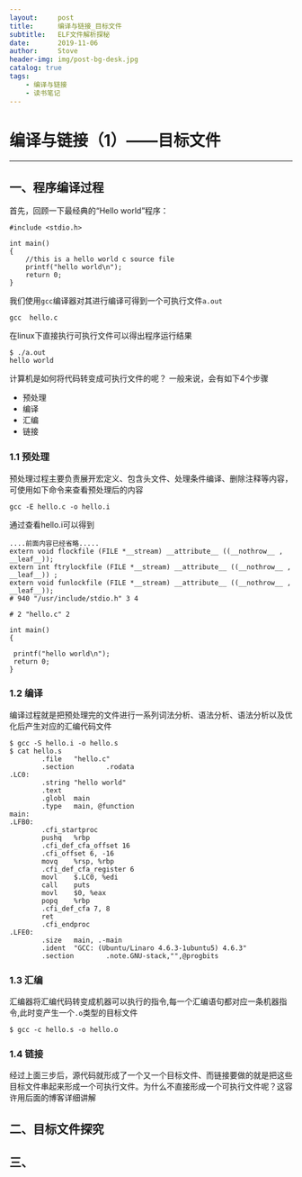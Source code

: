 ```yaml
---
layout:     post
title:      编译与链接_目标文件
subtitle:   ELF文件解析探秘
date:       2019-11-06
author:     Stove
header-img: img/post-bg-desk.jpg
catalog: true
tags:
    - 编译与链接
    - 读书笔记
--- 
```


# 编译与链接（1）——目标文件

****


## 一、程序编译过程
首先，回顾一下最经典的“Hello world”程序：
```
#include <stdio.h>

int main()
{
    //this is a hello world c source file
    printf("hello world\n");
    return 0;
}
```
我们使用`gcc`编译器对其进行编译可得到一个可执行文件`a.out`
```
gcc  hello.c
```
在linux下直接执行可执行文件可以得出程序运行结果
```
$ ./a.out 
hello world
```
计算机是如何将代码转变成可执行文件的呢？
一般来说，会有如下4个步骤
- 预处理
- 编译
- 汇编
- 链接

### 1.1 预处理
预处理过程主要负责展开宏定义、包含头文件、处理条件编译、删除注释等内容，可使用如下命令来查看预处理后的内容
```
gcc -E hello.c -o hello.i
```
通过查看hello.i可以得到
```
....前面内容已经省略.....
extern void flockfile (FILE *__stream) __attribute__ ((__nothrow__ , __leaf__));
extern int ftrylockfile (FILE *__stream) __attribute__ ((__nothrow__ , __leaf__)) ;
extern void funlockfile (FILE *__stream) __attribute__ ((__nothrow__ , __leaf__));
# 940 "/usr/include/stdio.h" 3 4

# 2 "hello.c" 2

int main()
{

 printf("hello world\n");
 return 0;
}
```
### 1.2 编译

编译过程就是把预处理完的文件进行一系列词法分析、语法分析、语法分析以及优化后产生对应的汇编代码文件

```
$ gcc -S hello.i -o hello.s
$ cat hello.s
        .file   "hello.c"
        .section        .rodata
.LC0:
        .string "hello world"
        .text
        .globl  main
        .type   main, @function
main:
.LFB0:
        .cfi_startproc
        pushq   %rbp
        .cfi_def_cfa_offset 16
        .cfi_offset 6, -16
        movq    %rsp, %rbp
        .cfi_def_cfa_register 6
        movl    $.LC0, %edi
        call    puts
        movl    $0, %eax
        popq    %rbp
        .cfi_def_cfa 7, 8
        ret
        .cfi_endproc
.LFE0:
        .size   main, .-main
        .ident  "GCC: (Ubuntu/Linaro 4.6.3-1ubuntu5) 4.6.3"
        .section        .note.GNU-stack,"",@progbits
```

### 1.3 汇编
汇编器将汇编代码转变成机器可以执行的指令,每一个汇编语句都对应一条机器指令,此时变产生一个`.o`类型的目标文件

```
$ gcc -c hello.s -o hello.o
```
### 1.4 链接
经过上面三步后，源代码就形成了一个又一个目标文件、而链接要做的就是把这些目标文件串起来形成一个可执行文件。为什么不直接形成一个可执行文件呢？这容许用后面的博客详细讲解
## 二、目标文件探究


## 三、

